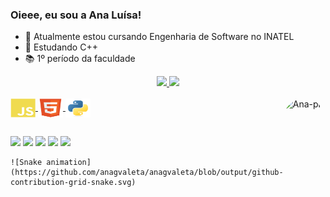 ### Oieee, eu sou a Ana Luísa!

- 🔭 Atualmente estou cursando Engenharia de Software no INATEL
- 🌱 Estudando C++
- 📚 1º período da faculdade

<div align="center">
  <a href="https://github.com/anagvaleta">
  <img height="180em" src="https://github-readme-stats.vercel.app/api?username=anagvaleta&show_icons=true&theme=buefy&include_all_commits=true&count_private=true"/>
  <img height="120em" src="https://github-readme-stats.vercel.app/api/top-langs/?username=anagvaleta&layout=compact&langs_count=7&theme=buefy"/>
</div>
  <div style="display: inline_block"><br>
  <img align="center" alt="Ana-Js" height="30" width="40" src="https://raw.githubusercontent.com/devicons/devicon/master/icons/javascript/javascript-plain.svg">
  <img align="center" alt="Ana-HTML" height="30" width="40" src="https://raw.githubusercontent.com/devicons/devicon/master/icons/html5/html5-original.svg">
  <img align="center" alt="Ana-Python" height="30" width="40" src="https://raw.githubusercontent.com/devicons/devicon/master/icons/python/python-original.svg">
  <img align="right" alt="Ana-pic" height="150" style="border-radius:50px;" src="https://i.makeagif.com/media/2-24-2022/8QSQDb.gif?width=676&height=676">
</div>

  ##
  
  <div> 
  <a href="https://www.youtube.com/channel/UCNECTq9uDW0KVRdLlRj2LGg" target="_blank"><img src="https://img.shields.io/badge/YouTube-FF0000?style=for-the-badge&logo=youtube&logoColor=white" target="_blank"></a>
  <a href="https://www.instagram.com/nanagvaleta" target="_blank"><img src="https://img.shields.io/badge/-Instagram-%23E4405F?style=for-the-badge&logo=instagram&logoColor=white" target="_blank"></a>
 	<a href="https://www.twitch.tv/anagvaleta" target="_blank"><img src="https://img.shields.io/badge/Twitch-9146FF?style=for-the-badge&logo=twitch&logoColor=white" target="_blank"></a>
  <a href = "mailto:ana.valeta@inatel.ges.br"><img src="https://img.shields.io/badge/-Gmail-%23333?style=for-the-badge&logo=gmail&logoColor=white" target="_blank"></a>
  <a href="" target="_blank"><img src="https://img.shields.io/badge/-LinkedIn-%230077B5?style=for-the-badge&logo=linkedin&logoColor=white" target="_blank"></a> 
 
    ![Snake animation](https://github.com/anagvaleta/anagvaleta/blob/output/github-contribution-grid-snake.svg)
</div>
